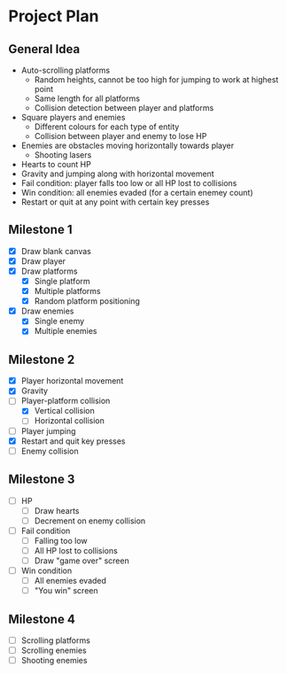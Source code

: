 # Project Plan

## General Idea

- Auto-scrolling platforms
  - Random heights, cannot be too high for jumping to work at highest point
  - Same length for all platforms
  - Collision detection between player and platforms
- Square players and enemies
  - Different colours for each type of entity
  - Collision between player and enemy to lose HP
- Enemies are obstacles moving horizontally towards player
  - Shooting lasers
- Hearts to count HP
- Gravity and jumping along with horizontal movement
- Fail condition: player falls too low or all HP lost to collisions
- Win condition: all enemies evaded (for a certain enemey count)
- Restart or quit at any point with certain key presses

## Milestone 1

- [x] Draw blank canvas
- [x] Draw player
- [x] Draw platforms
  - [x] Single platform
  - [x] Multiple platforms
  - [x] Random platform positioning
- [x] Draw enemies
  - [x] Single enemy
  - [x] Multiple enemies

## Milestone 2

- [x] Player horizontal movement
- [x] Gravity
- [ ] Player-platform collision
  - [x] Vertical collision
  - [ ] Horizontal collision
- [ ] Player jumping
- [x] Restart and quit key presses
- [ ] Enemy collision

## Milestone 3

- [ ] HP
  - [ ] Draw hearts
  - [ ] Decrement on enemy collision
- [ ] Fail condition
  - [ ] Falling too low
  - [ ] All HP lost to collisions
  - [ ] Draw "game over" screen
- [ ] Win condition
  - [ ] All enemies evaded
  - [ ] "You win" screen

## Milestone 4

- [ ] Scrolling platforms
- [ ] Scrolling enemies
- [ ] Shooting enemies
